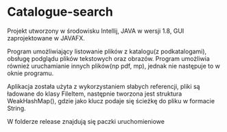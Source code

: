 # Catalogue-search

Projekt utworzony w środowisku Intellij, JAVA w wersji 1.8, GUI zaprojektowane w JAVAFX.

Program umożliwiający listowanie plików z katalogu(z podkatalogami), obsługę podglądu plików tekstowych oraz obrazów. Program umożliwia również uruchamianie innych plików(np pdf, mp), jednak nie następuje to w oknie programu.

Aplikacja została użyta z wykorzystaniem słabych referencji, pliki są ładowane do klasy FileItem, następnie tworzona jest struktura WeakHashMap(), gdzie jako klucz podaje się ścieżkę do pliku w formacie String.

W folderze release znajdują się paczki uruchomieniowe

